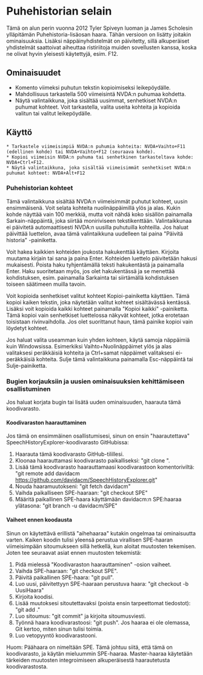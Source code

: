 # Puhehistorian selain

Tämä on alun perin vuonna 2012 Tyler Spiveyn luoman ja James Scholesin ylläpitämän Puhehistoria-lisäosan haara. Tähän versioon on lisätty joitakin ominaisuuksia.
Lisäksi näppäinyhdistelmät on päivitetty, sillä alkuperäiset yhdistelmät saattoivat aiheuttaa ristiriitoja muiden sovellusten kanssa, koska ne olivat hyvin yleisesti käytettyjä, esim. F12.

## Ominaisuudet

* Komento viimeksi puhutun tekstin kopioimiseksi leikepöydälle.
* Mahdollisuus tarkastella  500 viimeisintä NVDA:n puhumaa kohdetta.
* Näytä valintaikkuna, joka sisältää uusimmat, senhetkiset NVDA:n puhumat kohteet. Voit tarkastella, valita useita kohteita ja kopioida valitun tai valitut leikepöydälle.

## Käyttö

	* Tarkastele viimeisimpiä NVDA:n puhumia kohteita: NVDA+Vaihto+F11 (edellinen kohde) tai NVDA+Vaihto+F12 (seuraava kohde).
	* Kopioi viimeisin NVDA:n puhuma tai senhetkinen tarkasteltava kohde: NVDA+Ctrl+F12.
	* Näytä valintaikkuna, joka sisältää viimeisimmät senhetkiset NVDA:n puhumat kohteet: NVDA+Alt+F12

### Puhehistorian kohteet

Tämä valintaikkuna sisältää NVDA:n viimeisimmät puhutut kohteet, uusin ensimmäisenä. Voit selata kohteita nuolinäppäimillä ylös ja alas. Kukin kohde näyttää vain 100 merkkiä, mutta voit nähdä koko sisällön painamalla Sarkain-näppäintä, joka siirtää moniriviseen tekstikenttään. Valintaikkunaa ei päivitetä automaattisesti NVDA:n uusilla puhutuilla kohteilla. Jos haluat päivittää luettelon, avaa tämä valintaikkuna uudelleen tai paina "Päivitä historia" -painiketta.

Voit hakea kaikkien kohteiden joukosta hakukenttää käyttäen. Kirjoita muutama kirjain tai sana ja paina Enter. Kohteiden luettelo päivitetään hakusi mukaisesti. Poista haku tyhjentämällä teksti hakukentästä ja painamalla Enter. Haku suoritetaan myös, jos olet hakukentässä ja se menettää kohdistuksen, esim. painamalla Sarkainta tai siirtämällä kohdistuksen toiseen säätimeen muilla tavoin.

Voit kopioida senhetkiset valitut kohteet Kopioi-painiketta käyttäen. Tämä kopioi kaiken tekstin, joka näytetään valitut kohteet sisältävässä kentässä.
Lisäksi voit kopioida kaikki kohteet painamalla "Kopioi kaikki" -painiketta. Tämä kopioi vain senhetkiset luettelossa näkyvät kohteet, jotka erotetaan toisistaan rivinvaihdolla. Jos olet suorittanut haun, tämä painike kopioi vain löydetyt kohteet.

Jos haluat valita useamman kuin yhden kohteen, käytä samoja näppäimiä kuin Windowsissa. Esimerkiksi Vaihto+Nuolinäppäimet ylös ja alas valitaksesi peräkkäisiä kohteita ja Ctrl+samat näppäimet valitaksesi ei-peräkkäisiä kohteita.
Sulje tämä valintaikkuna painamalla Esc-näppäintä tai Sulje-painiketta.


### Bugien korjauksiin ja uusien ominaisuuksien kehittämiseen osallistuminen
  Jos haluat korjata bugin tai lisätä uuden ominaisuuden, haarauta tämä koodivarasto.

  #### Koodivaraston haarauttaminen
  Jos tämä on ensimmäinen osallistumisesi, sinun on ensin "haarautettava" SpeechHistoryExplorer-koodivarasto GitHubissa:

  1. Haarauta tämä koodivarasto GitHub-tilillesi.
  2. Kloonaa haarauttamasi koodivarasto paikalliseksi: "git clone <koodivaraston URL>".
  3. Lisää tämä koodivarasto haarauttamaasi koodivarastoon komentoriviltä:
  "git remote add davidacm https://github.com/davidacm/SpeechHistoryExplorer.git"
  4. Nouda haaramuutokseni:
  "git fetch davidacm"
  5. Vaihda paikalliseen SPE-haaraan: "git checkout SPE"
  6. Määritä paikallinen SPE-haara käyttämään davidacm:n SPE:haaraa ylätasona:
  "git branch -u davidacm/SPE"

#### Vaiheet ennen koodausta
  Sinun on käytettävä erillistä "aihehaaraa" kutakin ongelmaa tai ominaisuutta varten. Kaiken koodin tulisi yleensä perustua virallisen SPE-haaran viimeisimpään sitoumukseen sillä hetkellä, kun aloitat muutosten tekemisen.
  Joten tee seuraavat asiat ennen muutosten tekemistä:

  1. Pidä mielessä "Koodivaraston haarauttaminen" -osion vaiheet.
  2. Vaihda SPE-haaraan: "git checkout SPE".
  3. Päivitä paikallinen SPE-haara: "git pull".
  4. Luo uusi, päivitettyyn SPE-haaraan perustuva haara: "git checkout -b UusiHaara"
  5. Kirjoita koodisi.
  6. Lisää muutoksesi sitoutettavaksi (poista ensin tarpeettomat tiedostot): "git add ."
  7. Luo sitoumus: "git commit" ja kirjoita sitoumusviesti.
  8. Työnnä haara koodivarastoosi: "git push". Jos haaraa ei ole olemassa, Git kertoo, miten sinun tulisi toimia.
  9. Luo vetopyyntö koodivarastooni.

Huom: Päähaara on nimeltään SPE. Tämä johtuu siitä, että tämä on koodivarasto, ja käytän mieluummin SPE-haaraa. Master-haaraa käytetään tärkeiden muutosten integroimiseen alkuperäisestä haarautetusta koodivarastosta.
